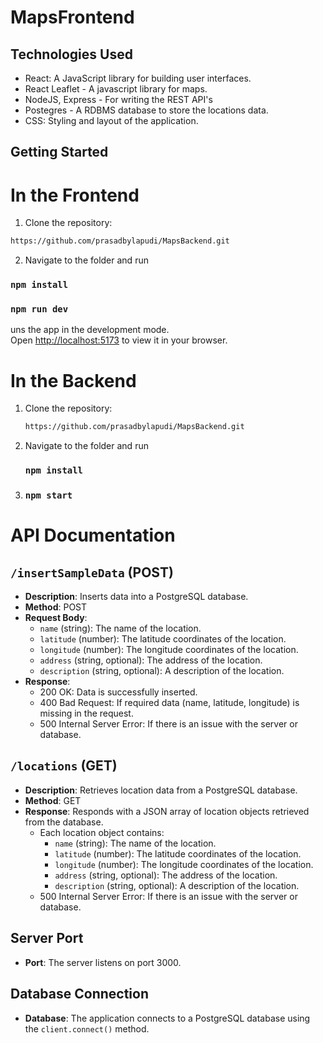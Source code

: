 # MapsFrontend


## Technologies Used

- React:  A JavaScript library for building user interfaces.
- React Leaflet - A javascript library for maps.
- NodeJS, Express - For writing the REST API's
- Postegres - A RDBMS database to store the locations data.
- CSS: Styling and layout of the application.


## Getting Started

# In the Frontend 
1. Clone the repository:

```bash
https://github.com/prasadbylapudi/MapsBackend.git
```
2. Navigate to the folder and run
### `npm install` 

### `npm run dev` 

uns the app in the development mode.\
Open [http://localhost:5173](http://localhost:5173) to view it in your browser.

# In the Backend
1. Clone the repository:
   ```bash
   https://github.com/prasadbylapudi/MapsBackend.git
   ```
2. Navigate to the folder and run
    ### `npm install`

3. ### `npm start`
# API Documentation

## `/insertSampleData` (POST)

- **Description**: Inserts data into a PostgreSQL database.
- **Method**: POST
- **Request Body**:
  - `name` (string): The name of the location.
  - `latitude` (number): The latitude coordinates of the location.
  - `longitude` (number): The longitude coordinates of the location.
  - `address` (string, optional): The address of the location.
  - `description` (string, optional): A description of the location.
- **Response**:
  - 200 OK: Data is successfully inserted.
  - 400 Bad Request: If required data (name, latitude, longitude) is missing in the request.
  - 500 Internal Server Error: If there is an issue with the server or database.

## `/locations` (GET)

- **Description**: Retrieves location data from a PostgreSQL database.
- **Method**: GET
- **Response**: Responds with a JSON array of location objects retrieved from the database.
  - Each location object contains:
    - `name` (string): The name of the location.
    - `latitude` (number): The latitude coordinates of the location.
    - `longitude` (number): The longitude coordinates of the location.
    - `address` (string, optional): The address of the location.
    - `description` (string, optional): A description of the location.
  - 500 Internal Server Error: If there is an issue with the server or database.

## Server Port

- **Port**: The server listens on port 3000.

## Database Connection

- **Database**: The application connects to a PostgreSQL database using the `client.connect()` method.
